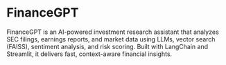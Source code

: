 # FinanceGPT
FinanceGPT is an AI-powered investment research assistant that analyzes SEC filings, earnings reports, and market data using LLMs, vector search (FAISS), sentiment analysis, and risk scoring. Built with LangChain and Streamlit, it delivers fast, context-aware financial insights.
